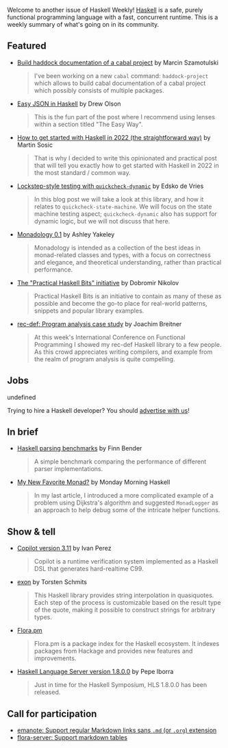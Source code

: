 Welcome to another issue of Haskell Weekly!
[Haskell](https://www.haskell.org) is a safe, purely functional programming language with a fast, concurrent runtime.
This is a weekly summary of what's going on in its community.

## Featured

- [Build haddock documentation of a cabal project](https://coot.me/posts/cabal-haddock-project.html) by Marcin Szamotulski
  > I've been working on a new `cabal` command: `haddock-project` which allows to build cabal documentation of a cabal project which possibly consists of multiple packages.

- [Easy JSON in Haskell](https://blog.drewolson.org/easy-json) by Drew Olson
  > This is the fun part of the post where I recommend using lenses within a section titled "The Easy Way".

- [How to get started with Haskell in 2022 (the straightforward way)](https://wasp-lang.dev/blog/2022/09/02/how-to-get-started-with-haskell-in-2022) by Martin Sosic
  > That is why I decided to write this opinionated and practical post that will tell you exactly how to get started with Haskell in 2022 in the most standard / common way.

- [Lockstep-style testing with `quickcheck-dynamic`](https://well-typed.com/blog/2022/09/lockstep-with-quickcheck-dynamic/) by Edsko de Vries
  > In this blog post we will take a look at this library, and how it relates to `quickcheck-state-machine`. We will focus on the state machine testing aspect; `quickcheck-dynamic` also has support for dynamic logic, but we will not discuss that here.

- [Monadology 0.1](https://semantic.org/post/monadology-0-1/) by Ashley Yakeley
  > Monadology is intended as a collection of the best ideas in monad-related classes and types, with a focus on correctness and elegance, and theoretical understanding, rather than practical performance.

- [The "Practical Haskell Bits" initiative](https://dnikolovv.github.io/practical-haskell-bits-initiative/) by Dobromir Nikolov
  > Practical Haskell Bits is an initiative to contain as many of these as possible and become the go-to place for real-world patterns, snippets and popular library examples.

- [rec-def: Program analysis case study](https://www.joachim-breitner.de/blog/794-rec-def__Program_analysis_case_study) by Joachim Breitner
  > At this week's International Conference on Functional Programming I showed my rec-def Haskell library to a few people. As this crowd appreciates writing compilers, and example from the realm of program analysis is quite compelling.

## Jobs

undefined

Trying to hire a Haskell developer?
You should [advertise with us](https://haskellweekly.news/advertising.html)!

## In brief

- [Haskell parsing benchmarks](https://gitlab.com/FinnBender/haskell-parsing-benchmarks/-/tree/1212d2fc0808039f5dc404e58b4373b26410effe) by Finn Bender
  > A simple benchmark comparing the performance of different parser implementations.

- [My New Favorite Monad?](https://mmhaskell.com/blog/2022/9/12/my-new-favorite-monad) by Monday Morning Haskell
  > In my last article, I introduced a more complicated example of a problem using Dijkstra's algorithm and suggested `MonadLogger` as an approach to help debug some of the intricate helper functions.

## Show & tell

- [Copilot version 3.11](https://np.reddit.com/r/haskell/comments/x8m1ag/ann_copilot_311/) by Ivan Perez
  > Copilot is a runtime verification system implemented as a Haskell DSL that generates hard-realtime C99.

- [exon](https://hackage.haskell.org/package/exon-1.0.0.2) by Torsten Schmits
  > This Haskell library provides string interpolation in quasiquotes. Each step of the process is customizable based on the result type of the quote, making it possible to construct strings for arbitrary types.

- [Flora.pm](https://flora.pm/about)
  > Flora.pm is a package index for the Haskell ecosystem. It indexes packages from Hackage and provides new features and improvements.

- [Haskell Language Server version 1.8.0.0](https://discourse.haskell.org/t/ann-haskell-language-server-1-8-0-0-released/5053?u=taylorfausak) by Pepe Iborra
  > Just in time for the Haskell Symposium, HLS 1.8.0.0 has been released.

## Call for participation

- [emanote: Support regular Markdown links sans `.md` (or `.org`) extension](https://github.com/EmaApps/emanote/issues/347)
- [flora-server: Support markdown tables](https://github.com/flora-pm/flora-server/issues/205)
